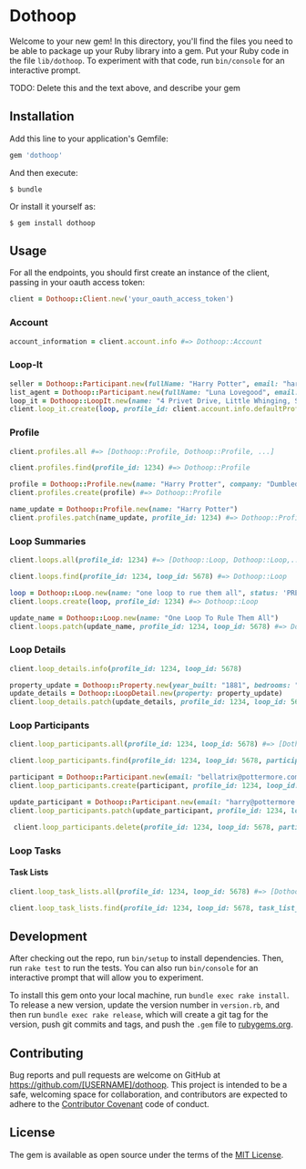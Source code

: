 # Dothoop

Welcome to your new gem! In this directory, you'll find the files you need to be able to package up your Ruby library into a gem. Put your Ruby code in the file `lib/dothoop`. To experiment with that code, run `bin/console` for an interactive prompt.

TODO: Delete this and the text above, and describe your gem

## Installation

Add this line to your application's Gemfile:

```ruby
gem 'dothoop'
```

And then execute:

    $ bundle

Or install it yourself as:

    $ gem install dothoop

## Usage

For all the endpoints, you should first create an instance of the client, passing in your oauth access token:

```ruby
client = Dothoop::Client.new('your_oauth_access_token')
```

### Account ###

```ruby
account_information = client.account.info #=> Dothoop::Account
```

### Loop-It ###

```ruby
seller = Dothoop::Participant.new(fullName: "Harry Potter", email: "harry@potermore.com", role: "SELLER")
list_agent = Dothoop::Participant.new(fullName: "Luna Lovegood", email: "luna@potermore.com", role: "LISTING_AGENT")
loop_it = Dothoop::LoopIt.new(name: "4 Privet Drive, Little Whinging, Surrey, England, Great Britain - Harry Potter", transactionType: "LISTING_FOR_SALE", status: "PRE_LISTING", participants: [seller, list_agent])
client.loop_it.create(loop, profile_id: client.account.info.defaultProfileId) # => Dothoop::LoopIt
```

### Profile ###
```ruby
client.profiles.all #=> [Dothoop::Profile, Dothoop::Profile, ...]

client.profiles.find(profile_id: 1234) #=> Dothoop::Profile

profile = Dothoop::Profile.new(name: "Harry Protter", company: "Dumbledore's Army", phone: "1234567890", fax: "2345678901", address: "4 Privet Drive", city: "Little Whinging", state: "NY", zipcode: "10005")
client.profiles.create(profile) #=> Dothoop::Profile

name_update = Dothoop::Profile.new(name: "Harry Potter")
client.profiles.patch(name_update, profile_id: 1234) #=> Dothoop::Profile
```

### Loop Summaries ###
```ruby
client.loops.all(profile_id: 1234) #=> [Dothoop::Loop, Dothoop::Loop,...]

client.loops.find(profile_id: 1234, loop_id: 5678) #=> Dothoop::Loop

loop = Dothoop::Loop.new(name: "one loop to rue them all", status: 'PRE_LISTING', transactionType: 'LISTING_FOR_SALE')
client.loops.create(loop, profile_id: 1234) #=> Dothoop::Loop

update_name = Dothoop::Loop.new(name: "One Loop To Rule Them All")
client.loops.patch(update_name, profile_id: 1234, loop_id: 5678) #=> Dothoop::Loop
```

### Loop Details ###
```ruby
client.loop_details.info(profile_id: 1234, loop_id: 5678)

property_update = Dothoop::Property.new(year_built: "1881", bedrooms: "5", square_footage: "choranaptyxic", school_district: "Hogwarts", type: "Magical", bathtrooms: "5", lot_size: "7")
update_details = Dothoop::LoopDetail.new(property: property_update)
client.loop_details.patch(update_details, profile_id: 1234, loop_id: 5678)
```

### Loop Participants ###
```ruby
client.loop_participants.all(profile_id: 1234, loop_id: 5678) #=> [Dothoop::Participant, Dothoop::Participant, ...]

client.loop_participants.find(profile_id: 1234, loop_id: 5678, participant_id: 91011) #=> Dothoop::Participant

participant = Dothoop::Participant.new(email: "bellatrix@pottermore.com", name: "Bellatrix LeStrange", role: "LANDLORD")
client.loop_participants.create(participant, profile_id: 1234, loop_id: 5678) #=> Dothoop::Participant

update_participant = Dothoop::Participant.new(email: "harry@pottermore.com")
client.loop_participants.patch(update_participant, profile_id: 1234, loop_id: 5678, participant_id: 91011) #=> Dothoop::Participant

 client.loop_participants.delete(profile_id: 1234, loop_id: 5678, participant_id: 91011) #=> true
```

### Loop Tasks ###

#### Task Lists ####

```ruby
client.loop_task_lists.all(profile_id: 1234, loop_id: 5678) #=> [Dothoop::TaskList, Dothoop::TaskList, ...]

client.loop_task_lists.find(profile_id: 1234, loop_id: 5678, task_list_id: 12321) #=> Dothoop::TaskList
```

## Development

After checking out the repo, run `bin/setup` to install dependencies. Then, run `rake test` to run the tests. You can also run `bin/console` for an interactive prompt that will allow you to experiment.

To install this gem onto your local machine, run `bundle exec rake install`. To release a new version, update the version number in `version.rb`, and then run `bundle exec rake release`, which will create a git tag for the version, push git commits and tags, and push the `.gem` file to [rubygems.org](https://rubygems.org).

## Contributing

Bug reports and pull requests are welcome on GitHub at https://github.com/[USERNAME]/dothoop. This project is intended to be a safe, welcoming space for collaboration, and contributors are expected to adhere to the [Contributor Covenant](http://contributor-covenant.org) code of conduct.


## License

The gem is available as open source under the terms of the [MIT License](http://opensource.org/licenses/MIT).
